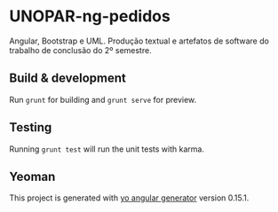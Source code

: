 # UNOPAR-ng-pedidos
Angular, Bootstrap e UML. Produção textual e artefatos de software do trabalho de conclusão do 2º semestre.

## Build & development

Run `grunt` for building and `grunt serve` for preview.

## Testing

Running `grunt test` will run the unit tests with karma.

## Yeoman

This project is generated with [yo angular generator](https://github.com/yeoman/generator-angular)
version 0.15.1.
